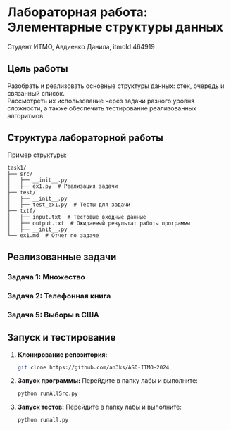# Лабораторная работа: Элементарные структуры данных

Студент ИТМО, Авдиенко Данила, itmoId 464919

## Цель работы
Разобрать и реализовать основные структуры данных: стек, очередь и связанный список.  
Рассмотреть их использование через задачи разного уровня сложности, а также обеспечить тестирование реализованных алгоритмов.

## Структура лабораторной работы
Пример структуры:
```
task1/
├── src/
│   ├── __init__.py
│   ├── ex1.py  # Реализация задачи
├── test/
│   ├── __init__.py
│   ├── test_ex1.py  # Тесты для задачи
├── txtf/
│   ├── input.txt  # Тестовые входные данные
│   ├── output.txt  # Ожидаемый результат работы программы
│   ├── __init__.py
└── ex1.md  # Отчет по задаче
```

## Реализованные задачи

### Задача 1: Множество

### Задача 2: Телефонная книга

### Задача 5: Выборы в США

## Запуск и тестирование

1. **Клонирование репозитория:**
   ```bash
   git clone https://github.com/an3ks/ASD-ITMO-2024
   ```
2. **Запуск программы:**
   Перейдите в папку лабы и выполните:
   ```bash
   python runAllSrc.py
   ```
3. **Запуск тестов:**
   Перейдите в папку лабы и выполните:
   ```bash
   python runall.py
   ```